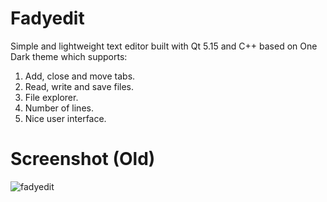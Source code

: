 # Fadyedit
Simple and lightweight text editor built with Qt 5.15 and C++ based on One Dark theme which supports:
1. Add, close and move tabs.
2. Read, write and save files.
3. File explorer.
4. Number of lines.
5. Nice user interface.

# Screenshot (Old)
![fadyedit](https://user-images.githubusercontent.com/63348088/131156474-0790046a-4b13-474f-949b-5f9d2a740433.png)
